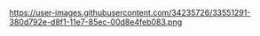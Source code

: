 https://user-images.githubusercontent.com/34235726/33551291-380d792e-d8f1-11e7-85ec-00d8e4feb083.png
